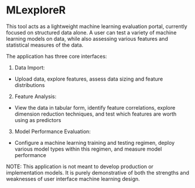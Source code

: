 # MLexploreR
This tool acts as a lightweight machine learning evaluation portal, currently focused on structured data alone. A user can test a variety of machine learning models on data, while also assessing various features and statistical measures of the data.

The application has three core interfaces:
1) Data Import:
  - Upload data, explore features, assess data sizing and feature distributions
2) Feature Analysis:
  - View the data in tabular form, identify feature correlations, explore dimension reduction techniques, and test which features are worth using as predictors
3) Model Performance Evaluation:
  - Configure a machine learning training and testing regimen, deploy various model types within this regimen, and measure model performance

NOTE: This application is not meant to develop production or implementation models. It is purely demonstrative of both the strengths and weaknesses of user interface machine learning design.
